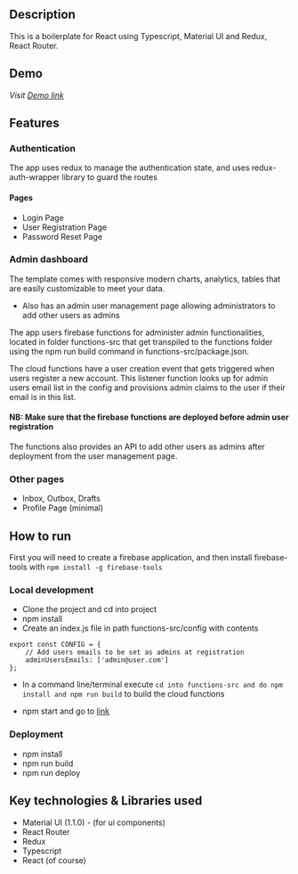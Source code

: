 ## Description
This is a boilerplate for React using Typescript, Material UI and Redux, React Router.

## Demo
*Visit [Demo link](https://material-ui-admin.herokuapp.com/)*

## Features
### Authentication
The app uses redux to manage the authentication state, and uses redux-auth-wrapper library to guard the routes
#### Pages
*  Login Page
*  User Registration Page
*  Password Reset Page

### Admin dashboard
The template comes with responsive modern charts, analytics, tables that are easily customizable to meet your data. 
* Also has an admin user management page allowing administrators to add other users as admins

The app users firebase functions for administer admin functionalities, located in folder functions-src that get transpiled 
to the functions folder using the npm run build command in functions-src/package.json.

The cloud functions have a user creation event that gets triggered when users register a new account. This listener function 
looks up for admin users email list in the config and provisions admin claims to the user if their email is in this list.
#### NB: Make sure that the firebase functions are deployed before admin user registration ####

The functions also provides an API to add other users as admins after deployment from the user management page.

### Other pages
* Inbox, Outbox, Drafts
* Profile Page (minimal)

## How to run

First you will need to create a firebase application, and then install firebase-tools with ```npm install -g firebase-tools```

### Local development
* Clone the project and cd into project
* npm install
* Create an index.js file in path functions-src/config with contents

```
export const CONFIG = {
    // Add users emails to be set as admins at registration
    adminUsersEmails: ['admin@user.com']
};
```

* In a command line/terminal execute 
```cd into functions-src and do npm install and npm run build``` to build the cloud functions


* npm start and go to [link](*http://localhost:3000*)

### Deployment
* npm install
* npm run build
* npm run deploy

## Key technologies & Libraries used
* Material UI (1.1.0) - (for ui components)
* React Router
* Redux
* Typescript
* React (of course)



